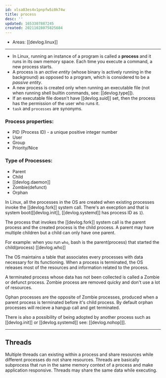 ```yaml
---
id: xlsa83es4v1pnpfw5i0k74w
title: process
desc: ''
updated: 1653307887245
created: 20211028075825684
---
```


- Areas: [[devlog.linux]]

---

- In Linux, running an instance of a program is called a **process** and it runs in its own memory space. Each time you execute a command, a new process starts.
- A process is an _active entity_ (whose binary is actively running in the background) as opposed to a program, which is considered to be a _passive entity_.
- A new process is created only when running an executable file (not when running shell builtin commands, see: [[devlog.type]]).
- If an executable file doesn't have [[devlog.suid]] set, then the process has the permission of the user who runs it.
- `task` and `processes` are synonyms.

### Process properties:

- PID (Process ID) - a unique positive integer number
- User
- Group
- Priority/Nice

### Type of Processes:

- Parent
- Child
- [[devlog.daemon]]
- Zombie(defunct)
- Orphan

In Linux, all the processes in the OS are created when existing processes invoke the [[devlog.fork]] system call. There's an execption and that is system boot([[devlog.init]], [[devlog.systemd]] has process ID as `1`).

The process that invokes the [[devlog.fork]] system call is the parent process and the created process is the child process. A parent may have multiple children but a child can only have one parent.

For example: when you run `who`, bash is the parent(process) that started the child(process) [[devlog.who]]

The OS maintains a table that associates every processes with data necessary for its functioning. When a process is terminated, the OS releases most of the resources and information related to the process.

A terminated process whose data has not been collected is called a Zombie or defunct process. Zombie process are removed quicky and don't use a lot of resources.

Ophan processes are the opposite of Zombie processes, produced when a parent process is terminated before it's child process. By default orphan processes will recieve a hangup call and get terminated.

There is also a possibility of being adopted by another process such as [[devlog.init]] or [[devlog.systemd]] see: [[devlog.nohop]]].

---

## Threads

Multiple threads can existing within a process and share resources while different processes do not share resources. Threads are basically subprocess that run in the same memory context of a process and make application responsive. Threads may share the same data while executing.
